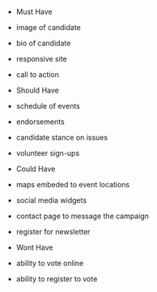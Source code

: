 - Must Have
 - image of candidate
 - bio of candidate
 - responsive site
 - call to action

- Should Have
 - schedule of events
 - endorsements
 - candidate stance on issues
 - volunteer sign-ups

- Could Have
 - maps embeded to event locations
 - social media widgets
 - contact page to message the campaign
 - register for newsletter

- Wont Have
 - ability to vote online
 - ability to register to vote
